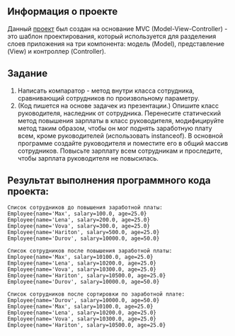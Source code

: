 ## Информация о проекте
Данный [проект]([https://github.com/](https://github.com/Shchelokoff/JavaCoreHW3/tree/main/src/ru/mvc/javacorehw3)) был создан на основание MVC (Model-View-Controller) - это шаблон проектирования, 
который используется для разделения слоев приложения на три компонента: модель (Model), 
представление (View) и контроллер (Controller).

## Задание
1. Написать компаратор - метод внутри класса сотрудника, сравнивающий сотрудников по произвольному параметру.
2. (Код пишется на основе задачек из презентации.) Опишите класс руководителя, наследник от сотрудника. 
Перенесите статический метод повышения зарплаты в класс руководителя, модифицируйте метод таким образом, 
чтобы он мог поднять заработную плату всем, кроме руководителей (использовать instanceof). 
В основной программе создайте руководителя и поместите его в общий массив сотрудников. 
Повысьте зарплату всем сотрудникам и проследите, чтобы зарплата руководителя не повысилась.

## Результат выполнения программного кода проекта:
```
Список сотрудников до повышения заработной платы:
Employee{name='Max', salary=100.0, age=25.0}
Employee{name='Lena', salary=200.0, age=25.0}
Employee{name='Vova', salary=300.0, age=25.0}
Employee{name='Hariton', salary=500.0, age=25.0}
Employee{name='Durov', salary=10000.0, age=50.0}

Список сотрудников после повышения заработной платы:
Employee{name='Max', salary=10100.0, age=25.0}
Employee{name='Lena', salary=10200.0, age=25.0}
Employee{name='Vova', salary=10300.0, age=25.0}
Employee{name='Hariton', salary=10500.0, age=25.0}
Employee{name='Durov', salary=10000.0, age=50.0}

Список сотрудников после сортировки по заработной плате:
Employee{name='Durov', salary=10000.0, age=50.0}
Employee{name='Max', salary=10100.0, age=25.0}
Employee{name='Lena', salary=10200.0, age=25.0}
Employee{name='Vova', salary=10300.0, age=25.0}
Employee{name='Hariton', salary=10500.0, age=25.0}
```
